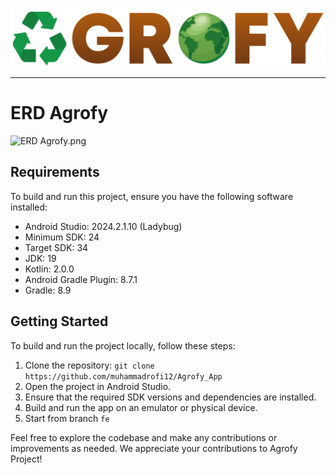 <p align="center"><img align="center" src="https://github.com/muhammadrofi12/Agrofy_App/blob/main/app/src/main/res/drawable/logo_agrofy.png" alt="Logo Agrofy"/></p>
<hr>

# ERD Agrofy
![ERD Agrofy.png](https://github.com/muhammadrofi12/Agrofy_App/tree/main/app/src/main/res/raw/erd_agrofy.png)

## Requirements
To build and run this project, ensure you have the following software installed:

- Android Studio: 2024.2.1.10 (Ladybug)
- Minimum SDK: 24
- Target SDK: 34
- JDK: 19
- Kotlin: 2.0.0
- Android Gradle Plugin: 8.7.1
- Gradle: 8.9

## Getting Started
To build and run the project locally, follow these steps:

1. Clone the repository: `git clone https://github.com/muhammadrofi12/Agrofy_App`
2. Open the project in Android Studio.
3. Ensure that the required SDK versions and dependencies are installed.
6. Build and run the app on an emulator or physical device.
7. Start from branch `fe`

Feel free to explore the codebase and make any contributions or improvements as needed. We appreciate your contributions to Agrofy Project!
